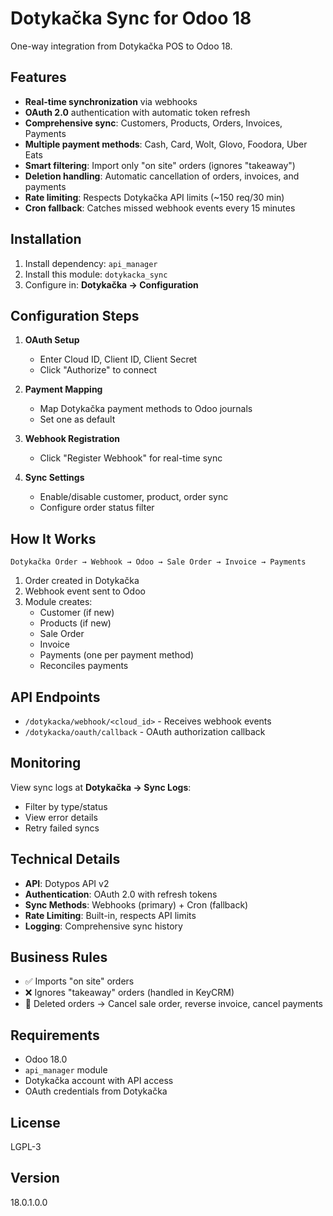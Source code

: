 # Dotykačka Sync for Odoo 18

One-way integration from Dotykačka POS to Odoo 18.

## Features

- **Real-time synchronization** via webhooks
- **OAuth 2.0** authentication with automatic token refresh
- **Comprehensive sync**: Customers, Products, Orders, Invoices, Payments
- **Multiple payment methods**: Cash, Card, Wolt, Glovo, Foodora, Uber Eats
- **Smart filtering**: Import only "on site" orders (ignores "takeaway")
- **Deletion handling**: Automatic cancellation of orders, invoices, and payments
- **Rate limiting**: Respects Dotykačka API limits (~150 req/30 min)
- **Cron fallback**: Catches missed webhook events every 15 minutes

## Installation

1. Install dependency: `api_manager`
2. Install this module: `dotykacka_sync`
3. Configure in: **Dotykačka → Configuration**

## Configuration Steps

1. **OAuth Setup**
   - Enter Cloud ID, Client ID, Client Secret
   - Click "Authorize" to connect

2. **Payment Mapping**
   - Map Dotykačka payment methods to Odoo journals
   - Set one as default

3. **Webhook Registration**
   - Click "Register Webhook" for real-time sync

4. **Sync Settings**
   - Enable/disable customer, product, order sync
   - Configure order status filter

## How It Works

```
Dotykačka Order → Webhook → Odoo → Sale Order → Invoice → Payments
```

1. Order created in Dotykačka
2. Webhook event sent to Odoo
3. Module creates:
   - Customer (if new)
   - Products (if new)
   - Sale Order
   - Invoice
   - Payments (one per payment method)
   - Reconciles payments

## API Endpoints

- `/dotykacka/webhook/<cloud_id>` - Receives webhook events
- `/dotykacka/oauth/callback` - OAuth authorization callback

## Monitoring

View sync logs at **Dotykačka → Sync Logs**:
- Filter by type/status
- View error details
- Retry failed syncs

## Technical Details

- **API**: Dotypos API v2
- **Authentication**: OAuth 2.0 with refresh tokens
- **Sync Methods**: Webhooks (primary) + Cron (fallback)
- **Rate Limiting**: Built-in, respects API limits
- **Logging**: Comprehensive sync history

## Business Rules

- ✅ Imports "on site" orders
- ❌ Ignores "takeaway" orders (handled in KeyCRM)
- 🔄 Deleted orders → Cancel sale order, reverse invoice, cancel payments

## Requirements

- Odoo 18.0
- `api_manager` module
- Dotykačka account with API access
- OAuth credentials from Dotykačka

## License

LGPL-3

## Version

18.0.1.0.0
